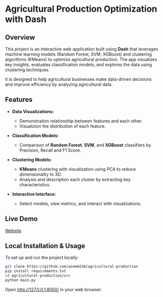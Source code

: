 # Agricultural Production Optimization with Dash

## Overview
This project is an interactive web application built using **Dash** that leverages machine learning models (Random Forest, SVM, XGBoost) and clustering algorithms (KMeans) to optimize agricultural production. The app visualizes key insights, evaluates classification models, and explores the data using clustering techniques. 

It is designed to help agricultural businesses make data-driven decisions and improve efficiency by analyzing agricultural data.

## Features
- **Data Visualizations:**
  - Demonstration relationship between features and each other.
  - Visualizion the distribution of each feature.

- **Classification Models:**
  - Comparison of **Random Forest**, **SVM**, and **XGBoost** classifiers by Precision, Recall and F1 Score.

- **Clustering Models:**
  - **KMeans** clustering with visualization using PCA to reduce dimensionality to 3D.
  - Analysis and description each cluster by extracting key characteristics.

- **Interactive Interface:**
  - Select models, view metrics, and interact with visualizations.
## Live Demo
[Website](https://azeem23m.pythonanywhere.com/)

## Local Installation & Usage

To set up and run the project locally:
   ```bash
   git clone https://github.com/azeem23m/agricultural-production
   pip install requirements.txt
   cd agricultural-production/src
   python main.py
   ```
Open <http://127.0.0.1:8050/> in your web browser
